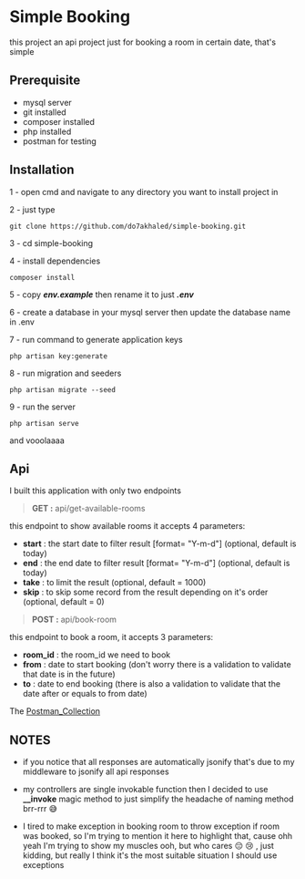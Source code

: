 # Simple Booking

this project an api project just for booking a room in certain date, that's simple

## Prerequisite

- mysql server
- git installed
- composer installed
- php installed
- postman for testing 

## Installation

1 - open cmd and navigate to any directory you want to install project in 

2 - just type 
```
git clone https://github.com/do7akhaled/simple-booking.git
```
3 - cd simple-booking

4 - install dependencies

```
composer install
```

5 - copy ***env.example*** then rename it to just ***.env***

6 - create a database in your mysql server then update the database name in .env

7 - run command to generate application keys

```
php artisan key:generate
```

8 - run migration and seeders

```
php artisan migrate --seed
```

9 - run the server

```
php artisan serve
```

and vooolaaaa


## Api

I built this application with only two endpoints 

> **GET :** api/get-available-rooms

this endpoint to show available rooms it accepts 4 parameters:

- **start** : the start date to filter result [format= "Y-m-d"] (optional, default is today)
- **end**   : the end date to filter result [format= "Y-m-d"] (optional, default is today)
- **take**  : to limit the result (optional, default = 1000)
- **skip**  : to skip some record from the result depending on it's order (optional, default = 0)





>**POST :** api/book-room

this endpoint to book a room, it accepts 3 parameters:

- **room_id** : the room_id we need to book
- **from**    : date to start booking (don't worry there is a validation to validate that date is in the future)
- **to**      : date to end booking (there is also a validation to validate that the date after or equals to from date)


The [Postman_Collection](https://www.getpostman.com/collections/b6d27192aac73614715c)

## NOTES

- if you notice that all responses are automatically jsonify that's due to my middleware to jsonify all api responses

- my controllers are single invokable function then I decided to use **__invoke** magic method to just simplify the headache of naming method brr-rrr :sweat_smile:

- I tired to make exception in booking room to throw exception if room was booked, so I'm trying to mention it here to highlight that, cause ohh yeah I'm trying to show my muscles ooh, but who cares
  :pensive: :cry: , just kidding,  but really I think it's the most suitable situation I should use exceptions 





